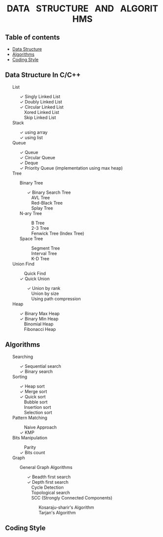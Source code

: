 <h1 align="center">DATA&#10240;STRUCTURE&#10240;AND&#10240;ALGORITHMS</h1>

<h2>Table of contents</h2>
<ul>
  <li><a href="#data-structure">Data Structure</a> </li>
  <li><a href="#algorithms">Algorithms</a></li>
  <li><a href="#coding-style">Coding Style</a></li>
</ul>

<h2 id="data-structure">Data Structure In C/C++</h2>
<ul style="list-style-type:none;">

  <li>List</li>
    <ul style="list-style-type:none;">
      &#10003; Singly Linked List<br>
      &#10003; Doubly Linked List<br>
      &#10003; Circular Linked List<br>
      &#10240; Xored Linked List<br>
      &#10240; Skip Linked List
    </ul>

  <li>Stack</li>
    <ul style="list-style-type:none;">
      &#10003; using array<br>
      &#10003; using list
    </ul>

  <li>Queue</li>
    <ul style="list-style-type:none;">
      &#10003; Queue <br>
      &#10003; Circular Queue <br>
      &#10003; Deque <br>
      &#10003; Priority Queue (implementation using max heap)
    </ul>

  <li>Tree</li>
    <ul style="list-style-type:none;">
      Binary Tree
        <ul style="list-style-type:none;">
          &#10003; Binary Search Tree <br>
          &#10240; AVL Tree <br>
          &#10240; Red-Black Tree <br>
          &#10240; Splay Tree
        </ul>
        N-ary Tree
        <ul style="list-style-type:none;">
          &#10240; B Tree <br>
          &#10240; 2-3 Tree <br>
          &#10240; Fenwick Tree (Index Tree)
        </ul>
        Space Tree
        <ul style="list-style-type:none;">
          &#10240; Segment Tree <br>
          &#10240; Interval Tree <br>
          &#10240; K-D Tree
        </ul>
    </ul>
  <li>Union Find</li>
    <ul style="list-style-type:none;">
      &#10240; Quick Find <br>
      &#10003; Quick Union
        <ul style="list-style-type:none;">
          &#10003; Union by rank <br>
          &#10240; Union by size <br>
          &#10240; Using path compression
        </ul>
    </ul>
  <li>Heap</li>
    <ul style="list-style-type:none;">
      &#10003; Binary Max Heap <br>
      &#10003; Binary Min Heap <br>
      &#10240; Binomial Heap <br>
      &#10240; Fibonacci Heap
    </ul>
</ul>
<h2 id="algorithms">Algorithms</h2>

<ul style="list-style-type:none;">

  <li>Searching</li>
    <ul style="list-style-type:none;">
      &#10003; Sequential search<br>
      &#10003; Binary search<br>
    </ul>

  <li>Sorting</li>
    <ul style="list-style-type:none;">
      &#10003; Heap sort<br>
      &#10003; Merge sort <br>
      &#10003; Quick sort <br>
      &#10240; Bubble sort <br>
      &#10240; Insertion sort <br>
      &#10240; Selection sort
    </ul>

  <li>Pattern Matching</li>
    <ul style="list-style-type:none;">
      &#10240; Naive Approach <br>
      &#10003; KMP
    </ul>
  <li>Bits Manipulation</li>
    <ul style="list-style-type:none;">
      &#10240; Parity <br>
      &#10003; Bits count
    </ul>

  <li>Graph</li>
    <ul style="list-style-type:none;">
      General Graph Algorithms
        <ul style="list-style-type:none;">
          &#10003; Beadth first search <br>
          &#10003; Depth first search <br>
          &#10240; Cycle Detection <br>
          &#10240; Topological search <br>
          &#10240; SCC (Strongly Connected Components)
            <ul style="list-style-type:none;">
              &#10240; Kosaraju-sharir's Algorithm <br>
              &#10240; Tarjan's Algorithm
            </ul>
        </ul>
    </ul>
</ul>
<h2 id="coding-style">Coding Style</h2>
